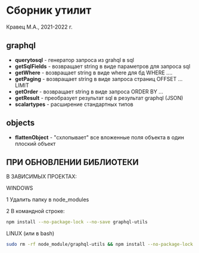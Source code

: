 # Сборник утилит

Кравец М.А., 2021-2022 г.

## graphql

- **querytosql** - генератор запроса из grahql в sql
- **getSqlFields** - возвращает string в виде параметров для запроса sql
- **getWhere** - возвращает string в виде where для бд WHERE ....
- **getPaging** - возвращает string в виде запроса страниц OFFSET ... LIMIT
- **getOrder** - возвращает string в виде запроса ORDER BY ...
- **getResult** - преобразует результат sql в результат graphql (JSON)
- **scalartypes** - расширение стандартных типов

## objects

- **flattenObject** - "схлопывает" все вложенные поля объекта в один плоский объект

## ПРИ ОБНОВЛЕНИИ БИБЛИОТЕКИ

В ЗАВИСИМЫХ ПРОЕКТАХ:

WINDOWS

1 Удалить папку в node_modules

2 В командной строке:

```bash 
npm install --no-package-lock --no-save graphql-utils
```

LINUX (или в bash)

```bash
sudo rm -rf node_module/graphql-utils && npm install --no-package-lock --no-save graphql-utils
```
